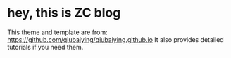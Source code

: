 # hey, this is ZC blog
This theme and template are from:  
https://github.com/qiubaiying/qiubaiying.github.io
It also provides detailed tutorials if you need them.